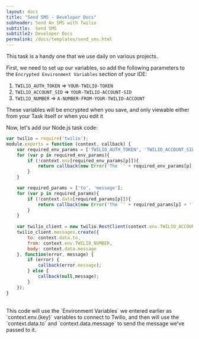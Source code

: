 ```yaml
---
layout: docs
title: "Send SMS - Developer Docs"
subheader: Send An SMS with Twilio
subtitle:  Send SMS
subtitle2: Developer Docs
permalink: /docs/templates/send_sms.html
---
```


This task is a handy one that we use daily on various projects.

First, we need to set up our variables, so add the following parameters to the `Encrypted Environment Variables` section of your IDE:

1. `TWILIO_AUTH_TOKEN` => `YOUR-TWILIO-TOKEN`
2. `TWILIO_ACCOUNT_SID` => `YOUR-TWILIO-ACCOUNT-SID`
3. `TWILIO_NUMBER` => `A-NUMBER-FROM-YOUR-TWILIO-ACCOUNT`

These variables will be encrypted when you save, and only viewable either from your Task itself or when you edit it


Now, let's add our Node.js task code:

```javascript
var twilio = require('twilio');
module.exports = function (context, callback) {
	var required_env_params = ['TWILIO_AUTH_TOKEN', 'TWILIO_ACCOUNT_SID', 'TWILIO_NUMBER'];
	for (var p in required_env_params){
		if (!context.env[required_env_params[p]]){
			return callback(new Error('The `' + required_env_params[p] + '` parameter must be provided in your env   settngs.'));
		}
	}

	var required_params = ['to', 'message'];
	for (var p in required_params){
		if (!context.data[required_params[p]]){
			return callback(new Error('The `' + required_params[p] + '` parameter must be provided.'));
		}
	}
	
	var twilio_client = new twilio.RestClient(context.env.TWILIO_ACCOUNT_SID, context.env.TWILIO_AUTH_TOKEN);
	twilio_client.messages.create({
		to: context.data.to,
		from: context.env.TWILIO_NUMBER,
		body: context.data.message
	}, function(error, message) {
		if (error) {
			callback(error.message);
		} else {
			callback(null,message);
		}
	});
}
```
<br />
This code will use the `Environment Variables` we entered earlier as `context.env.{key}` variables to connect to Twilio, and then will use the `context.data.to` and `context.data.message` to send the message we've passed to it.